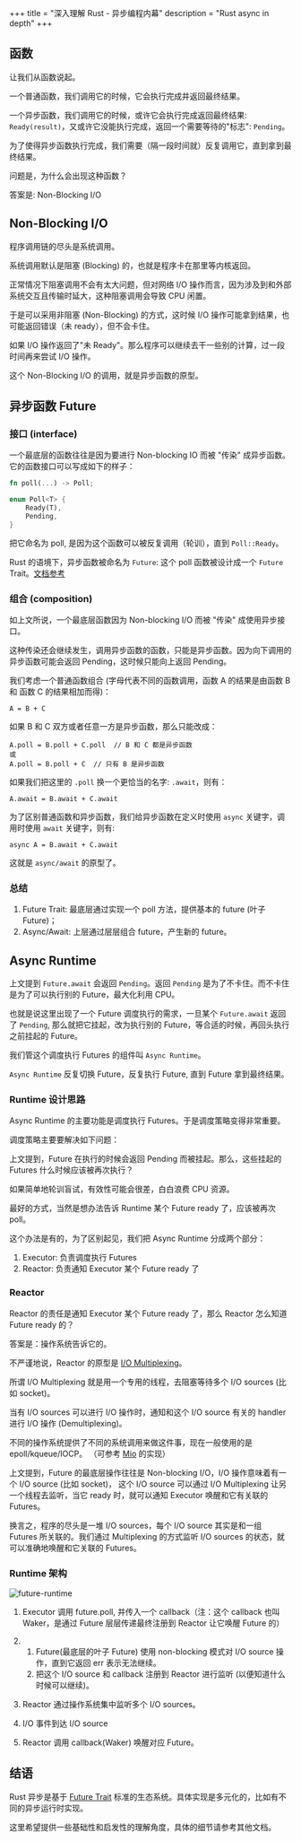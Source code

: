 +++
title = "深入理解 Rust - 异步编程内幕"
description = "Rust async in depth"
+++

## 函数
让我们从函数说起。

一个普通函数，我们调用它的时候，它会执行完成并返回最终结果。

一个异步函数，我们调用它的时候，或许它会执行完成返回最终结果: `Ready(result)`，又或许它没能执行完成，返回一个需要等待的"标志": `Pending`。

为了使得异步函数执行完成，我们需要（隔一段时间就）反复调用它，直到拿到最终结果。

问题是，为什么会出现这种函数？

答案是: Non-Blocking I/O

## Non-Blocking I/O
程序调用链的尽头是系统调用。

系统调用默认是阻塞 (Blocking) 的，也就是程序卡在那里等内核返回。

正常情况下阻塞调用不会有太大问题，但对网络 I/O 操作而言，因为涉及到和外部系统交互且传输时延大，这种阻塞调用会导致 CPU 闲置。

于是可以采用非阻塞 (Non-Blocking) 的方式，这时候 I/O 操作可能拿到结果，也可能返回错误（未 ready），但不会卡住。

如果 I/O 操作返回了"未 Ready"。那么程序可以继续去干一些别的计算，过一段时间再来尝试 I/O 操作。

这个 Non-Blocking I/O 的调用，就是异步函数的原型。

## 异步函数 Future

### 接口 (interface)
一个最底层的函数往往是因为要进行 Non-blocking IO 而被 "传染" 成异步函数。 它的函数接口可以写成如下的样子：

```Rust
fn poll(...) -> Poll;

enum Poll<T> {
    Ready(T),
    Pending,
}
```

把它命名为 poll, 是因为这个函数可以被反复调用（轮训），直到 `Poll::Ready`。

Rust 的语境下，异步函数被命名为 `Future`: 这个 poll 函数被设计成一个 `Future` Trait。[文档参考](https://docs.rs/futures/latest/futures/future/trait.Future.html)

### 组合 (composition)
如上文所说，一个最底层函数因为 Non-blocking I/O 而被 "传染" 成使用异步接口。

这种传染还会继续发生，调用异步函数的函数，只能是异步函数。因为向下调用的异步函数可能会返回 Pending，这时候只能向上返回 Pending。

我们考虑一个普通函数组合 (字母代表不同的函数调用，函数 A 的结果是由函数 B 和 函数 C 的结果相加而得)：
```
A = B + C
```

如果 B 和 C 双方或者任意一方是异步函数，那么只能改成：
```
A.poll = B.poll + C.poll  // B 和 C 都是异步函数
或
A.poll = B.poll + C  // 只有 B 是异步函数
```

如果我们把这里的 `.poll` 换一个更恰当的名字: `.await`，则有：
```
A.await = B.await + C.await
```

为了区别普通函数和异步函数，我们给异步函数在定义时使用 `async` 关键字，调用时使用 `await` 关键字，则有:
```
async A = B.await + C.await
```

这就是 `async/await` 的原型了。

### 总结
1. Future Trait: 最底层通过实现一个 poll 方法，提供基本的 future (叶子 Future)；
2. Async/Await: 上层通过层层组合 future，产生新的 future。


## Async Runtime
上文提到 `Future.await` 会返回 `Pending`。返回 `Pending` 是为了不卡住。而不卡住是为了可以执行别的 Future，最大化利用 CPU。

也就是说这里出现了一个 Future 调度执行的需求，一旦某个 `Future.await` 返回了 `Pending`, 那么就把它挂起，改为执行别的 Future，等合适的时候，再回头执行之前挂起的 Future。

我们管这个调度执行 Futures 的组件叫 `Async Runtime`。

`Async Runtime` 反复切换 Future，反复执行 Future, 直到 Future 拿到最终结果。

### Runtime 设计思路
Async Runtime 的主要功能是调度执行 Futures。于是调度策略变得非常重要。

调度策略主要要解决如下问题：

上文提到，Future 在执行的时候会返回 Pending 而被挂起。那么，这些挂起的 Futures 什么时候应该被再次执行？

如果简单地轮训盲试，有效性可能会很差，白白浪费 CPU 资源。

最好的方式，当然是想办法告诉 Runtime 某个 Future ready 了，应该被再次 poll。

这个办法是有的，为了区别起见，我们把 Async Runtime 分成两个部分：
1. Executor: 负责调度执行 Futures
2. Reactor: 负责通知 Executor 某个 Future ready 了

### Reactor
Reactor 的责任是通知 Executor 某个 Future ready 了，那么 Reactor 怎么知道 Future ready 的？

答案是：操作系统告诉它的。

不严谨地说，Reactor 的原型是 [I/O Multiplexing](https://notes.shichao.io/unp/ch6/#chapter-6-io-multiplexing-the-select-and-poll-functions)。

所谓 I/O Multiplexing 就是用一个专用的线程，去阻塞等待多个 I/O sources (比如 socket)。

当有 I/O sources 可以进行 I/O 操作时，通知和这个 I/O source 有关的 handler 进行 I/O 操作 (Demultiplexing)。

不同的操作系统提供了不同的系统调用来做这件事，现在一般使用的是 epoll/kqueue/IOCP。 （可参考 [Mio](https://github.com/tokio-rs/mio) 的实现）

上文提到，Future 的最底层操作往往是 Non-blocking I/O，I/O 操作意味着有一个 I/O source (比如 socket)，
这个 I/O source 可以通过 I/O Multiplexing 让另一个线程去监听，当它 ready 时，就可以通知 Executor 唤醒和它有关联的 Futures。

换言之，程序的尽头是一堆 I/O sources，每个 I/O source 其实是和一组 Futures 所关联的。我们通过 Multiplexing 的方式监听 I/O sources 的状态，就可以准确地唤醒和它关联的 Futures。

### Runtime 架构
![future-runtime](./rust-async.png)

1. Executor 调用 future.poll, 并传入一个 callback（注：这个 callback 也叫 Waker，是通过 Future 层层传递最终注册到 Reactor 让它唤醒 Future 的）

2.
    1) Future(最底层的叶子 Future) 使用 non-blocking 模式对 I/O source 操作，直到它返回 err 表示无法继续。
    2) 把这个 I/O source 和 callback 注册到 Reactor 进行监听 (以便知道什么时候可以继续)。

3. Reactor 通过操作系统集中监听多个 I/O sources。
4. I/O 事件到达 I/O source
5. Reactor 调用 callback(Waker) 唤醒对应 Future。

## 结语
Rust 异步是基于 [Future Trait](https://doc.rust-lang.org/std/future/trait.Future.html) 标准的生态系统。具体实现是多元化的，比如有不同的异步运行时实现。

这里希望提供一些基础性和启发性的理解角度，具体的细节请参考其他文档。


